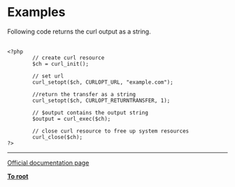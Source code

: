 # Examples



Following code returns the curl output as a string.<br><br>

```
<?php
        // create curl resource
        $ch = curl_init();

        // set url
        curl_setopt($ch, CURLOPT_URL, "example.com");

        //return the transfer as a string
        curl_setopt($ch, CURLOPT_RETURNTRANSFER, 1);

        // $output contains the output string
        $output = curl_exec($ch);

        // close curl resource to free up system resources
        curl_close($ch);      
?>
```
  

---

[Official documentation page](https://www.php.net/manual/en/curl.examples.php)

**[To root](/README.md)**